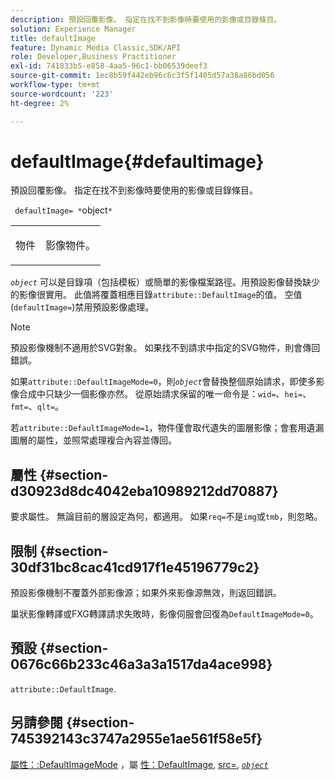 ```yaml
---
description: 預設回覆影像。 指定在找不到影像時要使用的影像或目錄條目。
solution: Experience Manager
title: defaultImage
feature: Dynamic Media Classic,SDK/API
role: Developer,Business Practitioner
exl-id: 741833b5-e858-4aa5-96c1-bb06539deef3
source-git-commit: 1ec8b59f442eb96c6c3f5f1405d57a38a86bd056
workflow-type: tm+mt
source-wordcount: '223'
ht-degree: 2%

---
```


# defaultImage{#defaultimage}

預設回覆影像。 指定在找不到影像時要使用的影像或目錄條目。

` defaultImage= *`object`*`

<table id="simpletable_C1FC14B7D9AE476DB2B10EB402944335"> 
 <tr class="strow"> 
  <td class="stentry"> <p> <span class="codeph"> <span class="varname"> 物件  </span> </span> </p> </td> 
  <td class="stentry"> <p>影像物件。 </p> </td> 
 </tr> 
</table>

*`object`* 可以是目錄項（包括模板）或簡單的影像檔案路徑。用預設影像替換缺少的影像很實用。 此值將覆蓋相應目錄`attribute::DefaultImage`的值。 空值(`defaultImage=`)禁用預設影像處理。

>[!NOTE]
>
>預設影像機制不適用於SVG對象。 如果找不到請求中指定的SVG物件，則會傳回錯誤。

如果`attribute::DefaultImageMode=0`，則&#x200B;*`object`*&#x200B;會替換整個原始請求，即使多影像合成中只缺少一個影像亦然。 從原始請求保留的唯一命令是：`wid=`、`hei=`、`fmt=`、`qlt=`。

若`attribute::DefaultImageMode=1`，物件僅會取代遺失的圖層影像；會套用遺漏圖層的屬性，並照常處理複合內容並傳回。

## 屬性 {#section-d30923d8dc4042eba10989212dd70887}

要求屬性。 無論目前的層設定為何，都適用。 如果`req=`不是`img`或`tmb`，則忽略。

## 限制 {#section-30df31bc8cac41cd917f1e45196779c2}

預設影像機制不覆蓋外部影像源；如果外來影像源無效，則返回錯誤。

巢狀影像轉譯或FXG轉譯請求失敗時，影像伺服會回復為`DefaultImageMode=0`。

## 預設 {#section-0676c66b233c46a3a3a1517da4ace998}

`attribute::DefaultImage`.

## 另請參閱 {#section-745392143c3747a2955e1ae561f58e5f}

[屬性：:DefaultImageMode](../../../../../is-api/image-catalog/image-serving-api-ref/c-image-catalog-reference/c-attributes-reference/r-defaultimagemode.md#reference-8a996af162f84e46bbe9e6e0d4e26782) ，屬 [性：DefaultImage](../../../../../is-api/image-catalog/image-serving-api-ref/c-image-catalog-reference/c-attributes-reference/r-is-cat-defaultimage.md#reference-8e9900e129f54ed68462a3c2fc3bc433),  [src=](../../../../../is-api/http-ref/image-serving-api-ref/c-http-protocol-reference/c-command-reference/r-src.md#reference-f6506637778c4c69bf106a7924a91ab1),  [ *`object`* ](../../../../../is-api/http-ref/image-serving-api-ref/c-http-protocol-reference/c-data-types/r-object.md#reference-2591bd24548d462782c68d138ef795a0)
